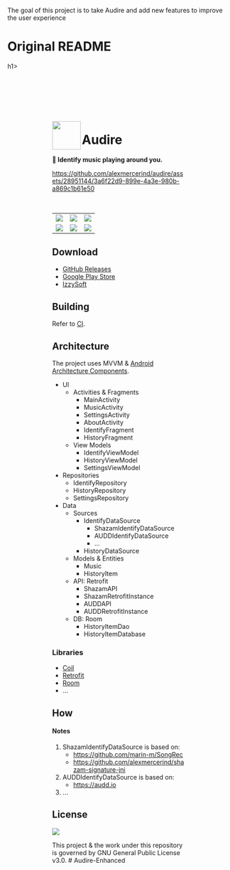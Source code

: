 The goal of this project is to take Audire and add new features to improve the user experience

<h1 align="left">Original README</h1>h1>
<div style="padding: 20%">

<img align="left" src="https://github.com/alexmercerind/audire/assets/28951144/d78cf14e-c6cc-411c-9c80-0294c6abc83a" width="64" height="64"></img>

<h1 align="left">Audire</h1>

**🎵 Identify music playing around you.**

https://github.com/alexmercerind/audire/assets/28951144/3a6f22d9-899e-4a3e-980b-a869c1b61e50

<br>

<table>
  <tr>
    <td><img src="https://github.com/alexmercerind/audire/assets/28951144/dacfa41a-646c-412e-8334-57969b1f15ec"></td>
    <td><img src="https://github.com/alexmercerind/audire/assets/28951144/050994eb-11d3-4e1d-bb4b-53eea33855e9"></td>
    <td><img src="https://github.com/alexmercerind/audire/assets/28951144/a4d0f8a0-2b99-4649-a97f-de2dd2e7de62"></td>
  </tr>
  <tr>
    <td><img src="https://github.com/alexmercerind/audire/assets/28951144/0a492aef-c532-497e-baa8-14528f219cc0"></td>
    <td><img src="https://github.com/alexmercerind/audire/assets/28951144/e241a9db-ae5a-4f1e-be1d-c3cf9640c57e"></td>
    <td><img src="https://github.com/alexmercerind/audire/assets/28951144/8e8907fa-c617-4421-872e-33cd9bafa5e0"></td>
  </tr>
</table>

## Download

- [GitHub Releases](https://github.com/alexmercerind/audire/releases/latest)
- [Google Play Store](https://play.google.com/store/apps/details?id=com.alexmercerind.audire)
- [IzzySoft](https://apt.izzysoft.de/fdroid/index/apk/com.alexmercerind.audire)

## Building

Refer to [CI](https://github.com/alexmercerind/audire/blob/main/.github/workflows/android.yml).

## Architecture

The project uses MVVM & [Android Architecture Components](https://developer.android.com/topic/architecture).

- UI
  - Activities & Fragments
    - MainActivity
    - MusicActivity
    - SettingsActivity
    - AboutActivity
    - IdentifyFragment
    - HistoryFragment
  - View Models
    - IdentifyViewModel
    - HistoryViewModel
    - SettingsViewModel
- Repositories
  - IdentifyRepository
  - HistoryRepository
  - SettingsRepository
- Data
  - Sources
    - IdentifyDataSource
        - ShazamIdentifyDataSource
        - AUDDIdentifyDataSource
        - ...
    - HistoryDataSource
  - Models & Entities
    - Music
    - HistoryItem
  - API: Retrofit
    - ShazamAPI
    - ShazamRetrofitInstance
    - AUDDAPI
    - AUDDRetrofitInstance
  - DB: Room
    - HistoryItemDao
    - HistoryItemDatabase

### Libraries

- [Coil](https://coil-kt.github.io/coil/)
- [Retrofit](https://square.github.io/retrofit/)
- [Room](https://developer.android.com/training/data-storage/room)
- ...

## How

#### Notes

1. ShazamIdentifyDataSource is based on:
    - https://github.com/marin-m/SongRec
    - https://github.com/alexmercerind/shazam-signature-jni
2. AUDDIdentifyDataSource is based on:
    - https://audd.io
3. ...

## License

![](https://github.com/alexmercerind/audire/assets/28951144/5546336a-fec9-431e-92af-a4619863d818)

This project & the work under this repository is governed by GNU General Public License v3.0.
#   A u d i r e - E n h a n c e d 
 
 

</div>